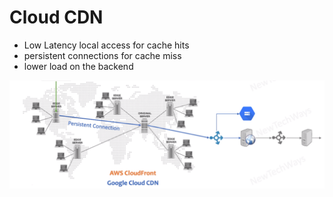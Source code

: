 # Cloud CDN

- Low Latency local access for cache hits
- persistent connections for cache miss
- lower load on the backend

![Alt text](image-14.png)